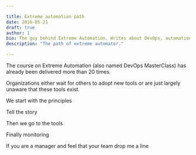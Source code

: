 ```yaml
---

title: Extreme automation path
date: 2016-05-21
draft: true
author: 1
bio: The guy behind Extreme Automation. Writes about DevOps, automation, enterprise processes, open-source, start-up life. Travels the world.
description: "The path of extreme automator."

---
```




The course on Extreme Automation (also named DevOps MasterClass) has already been delivered more than 20 times.
  
Organizations either wait for others to adopt new tools or are just largely unaware that these tools exist. 
  
We start with the principles 
  
Tell the story 
  
Then we go to the tools
  
Finally monitoring
  
If you are a manager and feel that your team drop me a line 



